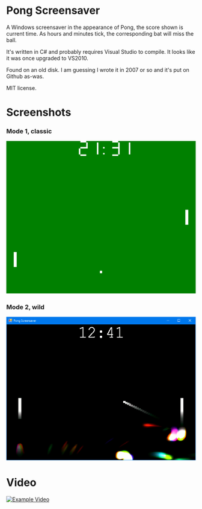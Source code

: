 # Pong Screensaver
A Windows screensaver in the appearance of Pong, the score shown is current time.
As hours and minutes tick, the corresponding bat will miss the ball.

It's written in C# and probably requires Visual Studio to compile. It looks like
it was once upgraded to VS2010.

Found on an old disk. I am guessing I wrote it in 2007 or so and it's put on Github as-was.

MIT license.


# Screenshots
### Mode 1, classic
![](img/screenshot-plain.png)

### Mode 2, wild
![](img/screenshot-fancy.png)


# Video
[![Example Video](https://img.youtube.com/vi/in39ByTssiw/0.jpg)](https://www.youtube.com/watch?v=in39ByTssiw "Example Video")
